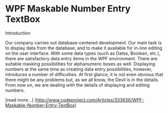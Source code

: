 WPF Maskable Number Entry TextBox
=================================

Introduction

Our company carries out database-centered development. Our main task is to display data from the database; and to make it available for in-line editing on the user interface.
With some data types (such as Dates, Boolean, etc.), there are satisfactory data entry items in the WPF environment. There are suitable masking possibilities for alphanumeric boxes as well. Displaying numbers at the same time as creating data entry possibilities, however, introduces a number of difficulties. At first glance, it is not even obvious that there might be any problems but, as we all know, the Devil is in the details. From now on, we are dealing with the details of displaying and editing numbers.

[read more...] (http://www.codeproject.com/Articles/333636/WPF-Maskable-Number-Entry-TextBox)
